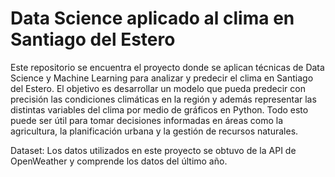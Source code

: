 # Data Science aplicado al clima en Santiago del Estero

Este repositorio se encuentra el proyecto donde se aplican técnicas de Data Science y Machine Learning para analizar y predecir el clima en Santiago del Estero. El objetivo es desarrollar un modelo que pueda predecir con precisión las condiciones climáticas en la región y además representar las distintas variables del clima por medio de gráficos en Python. Todo esto puede ser útil para tomar decisiones informadas en áreas como la agricultura, la planificación urbana y la gestión de recursos naturales.

Dataset: Los datos utilizados en este proyecto se obtuvo de la API de OpenWeather y comprende los datos del último año.
